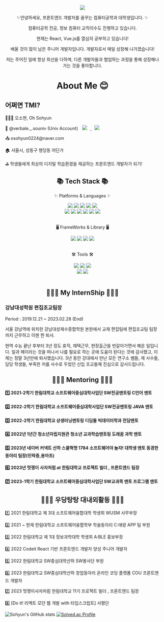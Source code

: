 <div align=center>
	<img src="https://capsule-render.vercel.app/api?type=waving&color=auto&height=200&section=header&text=Sohyun's%20Github!&fontSize=90" />	
</div>
<div align=center>
	<p>✨안녕하세요, 프론트엔드 개발자를 꿈꾸는 컴퓨터공학과 대학생입니다. ✨ </p>
	<p> 컴퓨터공학 전공, 정보 컴퓨터 교직이수도 진행하고 있습니다. </p>
	<p> 현재는 React, Vue.js를 열심히 공부하고 있습니다! </p>
	<p> 배울 것이 많이 남은 주니어 개발자입니다. 개발자로서 매일 성장해 나가겠습니다! </p>
	<p> 저는 주어진 일에 항상 최선을 다하며, 다른 개발자들과 협업하는 과정을 통해 성장해나가는 것을 좋아합니다.  </p>
</div>
<div align=center>
	<h1> About Me 😊 </h1>
</div>
<div align=left>
	<h2> 어쩌면 TMI? </h2>
	<p>👩🏻‍💻 오소현, Oh Sohyun </p>
	<p>👀 @verbale._.souniv (Univ Account) <a href="https://www.instagram.com/verbale._.souniv/">
    <img 
        src="http://img.shields.io/badge/-Instagram-black?style=flat&logo=Instagram&link=https://www.instagram.com/verbale._.souniv/"
        style="height : auto; margin-left : 10px; margin-right : 10px;"/>
</a>
<a href="https://velog.io/@osohyun0224">
    <img 
        src="http://img.shields.io/badge/-Tech%20Blog-655ced?style=flat&logo=vleog&link=https://velog.io/@osohyun0224"
        style="height : auto; margin-left : 10px; margin-right : 10px;"/>
</a></p>
	<p>📤 osohyun0224@naver.com </p>
	<p>🏠 서울시, 성동구 행당동 어딘가 </p>
	<p>⛳ 학생들에게 최상의 디지털 학습환경을 제공하는 프론트엔드 개발자가 되기! </p>
</div>
<div align=center>
	<h2>📚 Tech Stack 📚</h2>
	<p>✨ Platforms & Languages ✨</p>
</div>
<div align="center">
	<img src="https://img.shields.io/badge/HTML5-E34F26?style=flat&logo=HTML5&logoColor=white" />
	<img src="https://img.shields.io/badge/CSS3-1572B6?style=flat&logo=CSS3&logoColor=white" />
	<img src="https://img.shields.io/badge/JavaScript-F7DF1E?style=flat&logo=JavaScript&logoColor=white" />
	<img src="https://img.shields.io/badge/TypeScript-3178C6?style=flat-square&logo=TypeScript&logoColor=white" />
	<img src="https://img.shields.io/badge/jQuery-0769AD?style=flat&logo=jQuery&logoColor=white" />
	<br>
	<img src="https://img.shields.io/badge/MySQL-4479A1?style=flat&logo=MySQL&logoColor=white" />
	<img src="https://img.shields.io/badge/MariaDB-003545?style=flat&logo=MariaDB&logoColor=white" />
	<img src="https://img.shields.io/badge/Linux-FCC624?style=flat-square&logo=Linux&logoColor=white" />
	<img src="https://img.shields.io/badge/Node.js-339933?style=flat-square&logo=Node.js&logoColor=white" />
	<img src="https://img.shields.io/badge/C-A8B9CC?style=flat-square&logo=C&logoColor=white" />
	<img src="https://img.shields.io/badge/Kotlin-7F52FF?style=flat-square&logo=Kotlin&logoColor=white" />	
</div>
<br>
<div align=center>
	<p>🖥️ FrameWorks & Library 🖥️</p>
</div>
<div align=center>
	<img src="https://img.shields.io/badge/REACT-F8DC75?style=flat&logo=ReactQuery&logoColor=white" />
	<img src="https://img.shields.io/badge/REACTNATIVE-61DAFB?style=flat&logo=ReactQuery&logoColor=white" />
	<img src="https://img.shields.io/badge/Vue.js-181717?style=flat&logo=Vue.js&logoColor=white" />
	<img src="https://img.shields.io/badge/Django-092E20?style=flat-square&logo=Django&logoColor=white" />
	
</div>
<br>
<div align=center>
	<p>🛠 Tools 🛠</p>
</div>
<div align=center>
	<img src="https://img.shields.io/badge/REDUX-764ABC?style=flat&logo=REDUX&logoColor=white" />
	<img src="https://img.shields.io/badge/Eclipse%20IDE-2C2255?style=flat&logo=EclipseIDE&logoColor=white" />
	<img src="https://img.shields.io/badge/Visual%20Studio%20Code-007ACC?style=flat&logo=VisualStudioCode&logoColor=white" />
	<br>
	<img src="https://img.shields.io/badge/GitHub-181717?style=flat&logo=GitHub&logoColor=white" />
	<img src="https://img.shields.io/badge/Figma-F24E1E?style=flat&logo=Figma&logoColor=white" />
</div>
<br>
<div align=center>
	<h2>🧑🏻‍💼 My InternShip 🧑🏻‍💼</h2>
</div>
<div align=left>
	<h3> 강남대성학원 편집조교팀장 </h3>
	<p> Period : 2019.12.21 ~ 2023.02.28 (End)</p>
	<p> 서울 강남역에 위치한 강남대성재수종합학원 본원에서 교재 편집팀에 편집조교팀 팀장까지 근무하고 이젠 찐 퇴사.</p>
	<p> 현역 수능 끝난 후부터 3년 정도 휴직, 재택근무, 현장출근을 번갈아가면서 해온 일입니다. 일과 페이라는 것을 떠나서 나를 필요로 하는 곳에 도움이 된다는 것에 감사했고, 이제는 정말 3년만에 퇴사했습니다. 3년 동안 강대에서 만난 모든 연구소 쌤들, 제 사수들, 담당 학생들, 부족한 저를 사수로 두었던 신입 조교들께 진심으로 감사드립니다. </p>
</div>

<div align=center>
	<h2>👩🏻‍🏫 Mentoring 👩🏻‍🏫</h2>
</div>
<div align=left>
	<h4> 1️⃣ 2021-2학기 한림대학교 소프트웨어중심대학사업단 SW전공멘토링 C언어 멘토 </h4>
	<h4> 2️⃣ 2022-2학기 한림대학교 소프트웨어중심대학사업단 SW전공멘토링 JAVA 멘토 </h4>
	<h4> 3️⃣ 2022-2학기 한림대학교 상생러닝멘토링 디딤돌 <b>빅데이터학과</b> 전담멘토 </h4>
	<h4> 4️⃣ 2022년 1년간 청소년자립지원관 청소년 교과학습멘토링 도래꿈 과학 멘토 </h4>
	<h4> 5️⃣ 2023년 네이버 커넥트 산하 스쿨혁명 1784 소프트웨어야 놀자! 대학생 멘토 동경한 동아리 팀장(민락중,용마초) </h4>
	<h4> 6️⃣ 2023년 멋쟁이 사자처럼 at 한림대학교 프로젝트 빌더 , 프론트엔드 팀장 </h4>
	<h4> 7️⃣ 2023-1학기 한림대학교 소프트웨어중심대학사업단 SW교과목 멘토 프로그램 멘토 </h4>
	
</div>
<div align=center>
	<h2>🙋🏻‍♀️ 우당탕탕 대내외활동 🙋🏻‍♀️ </h2>
</div>
<div align=left>
	<p> 1️⃣ 2021 한림대학교 제 3대 소프트웨어융합대학 학생회 WUSM 사무부장 </p>
	<p> 2️⃣ 2021 ~ 현재 한림대학교 소프트웨어융합학부 학술동아리 C:애랑 APP 팀 부원 </p>
	<p> 3️⃣ 2022 한림대학교 제 1대 정보과학대학 학생회 A:BLE 홍보부장 </p>
	<p> 4️⃣ 2022 Codeit React 기반 프론트엔드 개발자 양성 주니어 개발자 </p>
	<p> 5️⃣ 2022 한림대학교 SW중심대학산하 SW봉사단 부원 </p>
	<p> 6️⃣ 2023 한림대학교 SW중심대학산하 창업동아리 온라인 코딩 플랫폼 COU 프론트엔드 개발자 </p>
	<p> 7️⃣ 2023 멋쟁이사자처럼 한림대학교 11기 프로젝트 빌더 , 프론트엔드 팀장 </p>
	<p> 8️⃣ [Do it!  리엑트 모던 웹 개발 with 타임스크립트] 서평단 </p>
</div>

![Sohyun's GitHub stats](https://github-readme-stats.vercel.app/api?username=osohyun0224&show_icons=true&theme=dracula)
[![Solved.ac Profile](http://mazassumnida.wtf/api/generate_badge?boj=sominu0616)](https://solved.ac/sominu0616)


